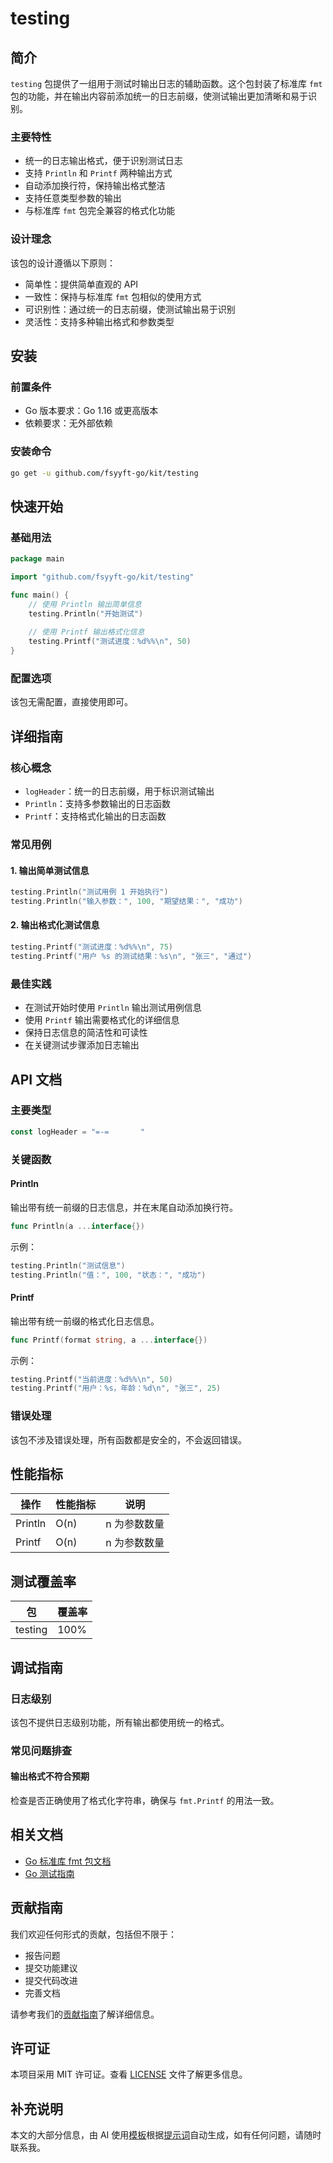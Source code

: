 # testing

## 简介

`testing` 包提供了一组用于测试时输出日志的辅助函数。这个包封装了标准库 `fmt` 包的功能，并在输出内容前添加统一的日志前缀，使测试输出更加清晰和易于识别。

### 主要特性

- 统一的日志输出格式，便于识别测试日志
- 支持 `Println` 和 `Printf` 两种输出方式
- 自动添加换行符，保持输出格式整洁
- 支持任意类型参数的输出
- 与标准库 `fmt` 包完全兼容的格式化功能

### 设计理念

该包的设计遵循以下原则：
- 简单性：提供简单直观的 API
- 一致性：保持与标准库 `fmt` 包相似的使用方式
- 可识别性：通过统一的日志前缀，使测试输出易于识别
- 灵活性：支持多种输出格式和参数类型

## 安装

### 前置条件

- Go 版本要求：Go 1.16 或更高版本
- 依赖要求：无外部依赖

### 安装命令

```bash
go get -u github.com/fsyyft-go/kit/testing
```

## 快速开始

### 基础用法

```go
package main

import "github.com/fsyyft-go/kit/testing"

func main() {
    // 使用 Println 输出简单信息
    testing.Println("开始测试")
    
    // 使用 Printf 输出格式化信息
    testing.Printf("测试进度：%d%%\n", 50)
}
```

### 配置选项

该包无需配置，直接使用即可。

## 详细指南

### 核心概念

- `logHeader`：统一的日志前缀，用于标识测试输出
- `Println`：支持多参数输出的日志函数
- `Printf`：支持格式化输出的日志函数

### 常见用例

#### 1. 输出简单测试信息

```go
testing.Println("测试用例 1 开始执行")
testing.Println("输入参数：", 100, "期望结果：", "成功")
```

#### 2. 输出格式化测试信息

```go
testing.Printf("测试进度：%d%%\n", 75)
testing.Printf("用户 %s 的测试结果：%s\n", "张三", "通过")
```

### 最佳实践

- 在测试开始时使用 `Println` 输出测试用例信息
- 使用 `Printf` 输出需要格式化的详细信息
- 保持日志信息的简洁性和可读性
- 在关键测试步骤添加日志输出

## API 文档

### 主要类型

```go
const logHeader = "=-=       "
```

### 关键函数

#### Println

输出带有统一前缀的日志信息，并在末尾自动添加换行符。

```go
func Println(a ...interface{})
```

示例：
```go
testing.Println("测试信息")
testing.Println("值：", 100, "状态：", "成功")
```

#### Printf

输出带有统一前缀的格式化日志信息。

```go
func Printf(format string, a ...interface{})
```

示例：
```go
testing.Printf("当前进度：%d%%\n", 50)
testing.Printf("用户：%s，年龄：%d\n", "张三", 25)
```

### 错误处理

该包不涉及错误处理，所有函数都是安全的，不会返回错误。

## 性能指标

| 操作 | 性能指标 | 说明 |
|------|----------|------|
| Println | O(n) | n 为参数数量 |
| Printf | O(n) | n 为参数数量 |

## 测试覆盖率

| 包 | 覆盖率 |
|------|--------|
| testing | 100% |

## 调试指南

### 日志级别

该包不提供日志级别功能，所有输出都使用统一的格式。

### 常见问题排查

#### 输出格式不符合预期

检查是否正确使用了格式化字符串，确保与 `fmt.Printf` 的用法一致。

## 相关文档

- [Go 标准库 fmt 包文档](https://pkg.go.dev/fmt)
- [Go 测试指南](https://pkg.go.dev/testing)

## 贡献指南

我们欢迎任何形式的贡献，包括但不限于：

- 报告问题
- 提交功能建议
- 提交代码改进
- 完善文档

请参考我们的[贡献指南](../CONTRIBUTING.md)了解详细信息。

## 许可证

本项目采用 MIT 许可证。查看 [LICENSE](../LICENSE) 文件了解更多信息。

## 补充说明

本文的大部分信息，由 AI 使用[模板](../ai/templates/docs/package_readme_template.md)根据[提示词](../ai/prompts/docs/package_readme_generator.md)自动生成，如有任何问题，请随时联系我。 
